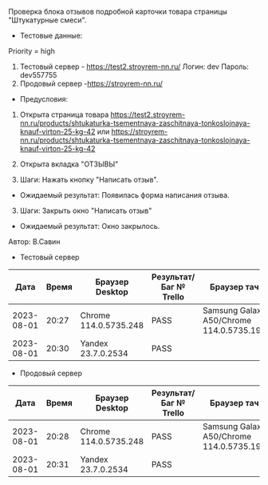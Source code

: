 Проверка блока отзывов подробной карточки товара страницы "Штукатурные смеси".

* Тестовые данные: 

Priority = high

1. Тестовый сервер - https://test2.stroyrem-nn.ru/
Логин: dev
Пароль: dev557755
2. Продовый сервер -https://stroyrem-nn.ru/

* Предусловия:
1. Открыта страница товара 
https://test2.stroyrem-nn.ru/products/shtukaturka-tsementnaya-zaschitnaya-tonkoslojnaya-knauf-virton-25-kg-42 
или 
https://stroyrem-nn.ru/products/shtukaturka-tsementnaya-zaschitnaya-tonkoslojnaya-knauf-virton-25-kg-42
2. Открыта вкладка "ОТЗЫВЫ"

1. Шаги:
Нажать кнопку "Написать отзыв".

* Ожидаемый результат:
Появилась форма написания отзыва.

3. Шаги:
Закрыть окно "Написать отзыв"

* Ожидаемый результат:
Окно закрылось.

Автор: В.Савин


* Тестовый сервер 

| Дата | Время | Браузер Desktop| Результат/Баг № Trello| Браузер тач| Результат/Баг № Trello| Дата релиза |Имя |
| --- | --- | --- | --- | --- | --- | --- | --- | 
|2023-08-01 | 20:27 | Chrome 114.0.5735.248 | PASS |Samsung Galaxy A50/Chrome 114.0.5735.196  | https://trello.com/c/SshXUPEN/319 | 04.07.23 | Наталья К. | 
|2023-08-01 | 20:30 | Yandex 23.7.0.2534 | PASS |  |  | 04.07.23 | Наталья К. |


* Продовый сервер

| Дата | Время | Браузер Desktop| Результат/Баг № Trello| Браузер тач| Результат/Баг № Trello| Дата релиза |Имя |
| --- | --- | --- | --- | --- | --- | --- | --- | 
| 2023-08-01 | 20:28 | Chrome 114.0.5735.248 | PASS |Samsung Galaxy A50/Chrome 114.0.5735.196 | https://trello.com/c/SshXUPEN/319 | 04.07.23 | Наталья К. | 
| 2023-08-01 | 20:31 | Yandex 23.7.0.2534 | PASS |  |  | 04.07.23 | Наталья К. |